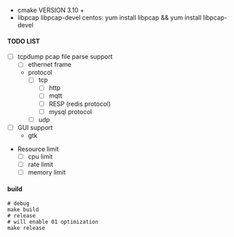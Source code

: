 - cmake VERSION 3.10 +
- libpcap libpcap-devel  centos: yum install libpcap && yum install libpcap-devel


#### TODO LIST
- [ ] tcpdump pcap file parse support
  - [ ] ethernet frame
  - protocol
    - [ ] tcp
      - [ ] http
      - [ ] mqtt
      - [ ] RESP (redis protocol)
      - [ ] mysql protocol
    - [ ] udp
- [ ] GUI support 
  - gtk
- Resource limit
  - [ ] cpu limit
  - [ ] rate limit
  - [ ] memory limit

#### build
```shell
# debug
make build
# release
# will enable 01 optimization
make release
```